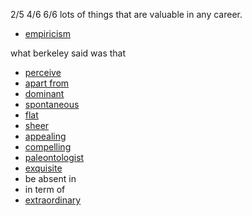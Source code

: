 2/5 4/6 6/6
lots of things that are valuable in any career.

- [empiricism](https://www.collinsdictionary.com/dictionary/english/empiricism)

what berkeley said was that 
- [perceive](https://www.collinsdictionary.com/dictionary/english/perceive)
- [apart from](https://www.collinsdictionary.com/dictionary/english/apart-from)
- [dominant](https://www.collinsdictionary.com/dictionary/english/dominant)
- [spontaneous](https://www.collinsdictionary.com/dictionary/english/spontaneous)
- [flat](https://www.collinsdictionary.com/dictionary/english/flat)
- [sheer](https://www.collinsdictionary.com/dictionary/english/sheer)
- [appealing](https://www.collinsdictionary.com/dictionary/english/appealing)
- [compelling](https://www.collinsdictionary.com/dictionary/english/compelling)
- [paleontologist](https://www.collinsdictionary.com/dictionary/english/palaeontology)
- [exquisite](https://www.collinsdictionary.com/dictionary/english/exquisite)
- be absent in
- in term of
- [extraordinary](https://www.collinsdictionary.com/dictionary/english/extraordinary)